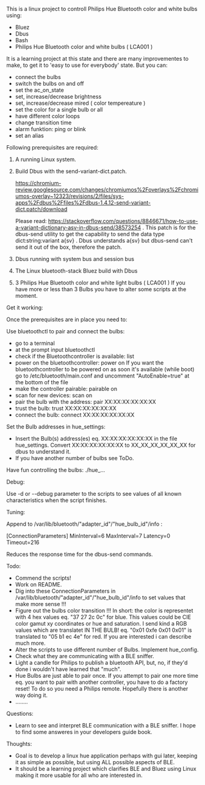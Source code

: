 This is a linux project to controll Philips Hue Bluetooth color and white bulbs using:
- Bluez
- Dbus
- Bash
- Philips Hue Bluetooth color and white bulbs ( LCA001 )


It is a learning project at this state and there are many improvementes to make,
to get it to 'easy to use for everybody' state.
But you can:
- connect the bulbs
- switch the bulbs on and off
- set the ac_on_state
- set, increase/decrease brightness
- set, increase/decrease mired ( color tempereature )
- set the color for a single bulb or all
- have different color loops
- change transition time
- alarm funktion: ping or blink  
- set an alias


Following prerequisites are required:

1. A running Linux system.

2. Build Dbus with the send-variant-dict.patch.

   https://chromium-review.googlesource.com/changes/chromiumos%2Foverlays%2Fchromiumos-overlay~12323/revisions/2/files/sys-apps%2Fdbus%2Ffiles%2Fdbus-1.4.12-send-variant-dict.patch/download

   Please read: https://stackoverflow.com/questions/8846671/how-to-use-a-variant-dictionary-asv-in-dbus-send/38573254 .
   This patch is for the dbus-send utility to get the capability to send the data type dict:string:variant a{sv} .
   Dbus understands a{sv} but dbus-send can't send it out of the box, therefore the patch.

2. Dbus running with system bus and session bus

3. The Linux bluetooth-stack Bluez build with Dbus

4. 3 Philips Hue Bluetooth color and white light bulbs ( LCA001 )
   If you have more or less than 3 Bulbs you have to alter some scripts
   at the moment.


Get it working:

Once the prerequisites are in place you need to:

Use bluetoothctl to pair and connect the bulbs:
- go to a terminal
- at the prompt input bluetoothctl
- check if the Bluetoothcontroller is available: list
- power on the bluetoothcontroller: power on 
  If you want the bluetoothcontroller to be powered on as soon it's available (while boot)
  go to /etc/bluetooth/main.conf and uncomment "AutoEnable=true" at the bottom of the file
- make the controller pairable: pairable on
- scan for new devices: scan on
- pair the bulb with the address: pair XX:XX:XX:XX:XX:XX
- trust the bulb: trust XX:XX:XX:XX:XX:XX
- connect the bulb: connect XX:XX:XX:XX:XX:XX

Set the Bulb addresses in hue_settings:
- Insert the Bulb(s) address(es) eq. XX:XX:XX:XX:XX:XX in the file hue_settings.
  Convert XX:XX:XX:XX:XX:XX to XX_XX_XX_XX_XX_XX for dbus to understand it.
- If you have another number of bulbs see ToDo.

Have fun controlling the bulbs: ./hue_...



Debug:

Use -d or --debug parameter to the scripts to see values of all known characteristics
when the script finishes.


Tuning:

Append to /var/lib/bluetooth/"adapter_id"/"hue_bulb_id"/info :
 
[ConnectionParameters]
MinInterval=6
MaxInterval=7
Latency=0
Timeout=216
	
Reduces the response time for the dbus-send commands.


Todo:

- Commend the scripts!
- Work on README.
- Dig into these ConnectionParameters in /var/lib/bluetooth/"adapter_id"/"hue_bulb_id"/info to set values that make more sense !!!
- Figure out the bulbs color transition !!!
  In short: the color is representet with 4 hex values eq. "37 27 2c 0c" for blue. This values could be CIE color gamut xy coordinates or hue and saturation.
  I send kind a RGB values which are translatet IN THE BULB! eq. "0x01 0xfe 0x01 0x01" is translated to "05 b1 ec 4e" for red.
  If you are interested i can describe much more.
- Alter the scripts to use different number of Bulbs. Implement hue_config.
- Check what they are communicating with a BLE sniffer. 
- Light a candle for Philips to publish a bluetooth API, but, no, if they'd done i wouldn't have learned that "much".
- Hue Bulbs are just able to pair once. If you attempt to pair one more time eq. you want to pair with another controller,
  you have to do a factory reset! To do so you need a Philips remote. Hopefully there is another way doing it.
- ........


Questions:

- Learn to see and interpret BLE communication with a BLE sniffer.
  I hope to find some answeres in your developers guide book.

Thoughts:

- Goal is to develop a linux hue application perhaps with gui later, keeping it as simple as possible, but using ALL possible aspects of BLE.
- It should be a learning project which clarifies BLE and Bluez using Linux making it more usable for all who are interested in.





















